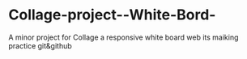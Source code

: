 # Collage-project--White-Bord-
A minor project for Collage  a responsive white board web 
its maiking practice git&github
